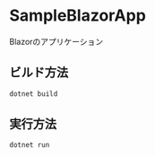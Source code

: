 # SampleBlazorApp

Blazorのアプリケーション

## ビルド方法

```bash
dotnet build
```

## 実行方法

```bash
dotnet run
```
